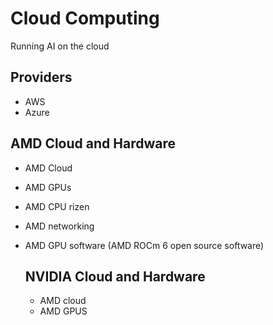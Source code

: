 # Cloud Computing

Running AI on the cloud


## Providers

* AWS
* Azure

## AMD Cloud and Hardware

* AMD Cloud
* AMD GPUs
* AMD CPU rizen
* AMD networking
* AMD GPU software (AMD ROCm 6 open source software)

  ## NVIDIA Cloud and Hardware

  * AMD cloud
  * AMD GPUS
